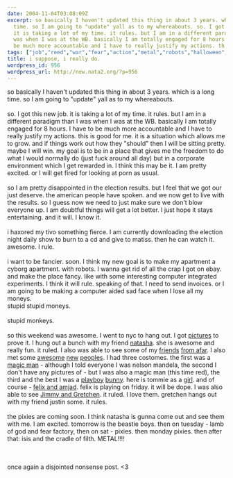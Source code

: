 ```yaml
---
date: 2004-11-04T03:08:09Z
excerpt: so basically I haven't updated this thing in about 3 years. which is a long
  time. so I am going to "update" yall as to my whereabouts. so. I got this new job.
  it is taking a lot of my time. it rules. but I am in a different paradigm than I
  was when I was at the WB. basically I am totally engaged for 8 hours. I have to
  be much more accountable and I have to really justify my actions. th...
tags: ["job","reed","war","fear","action","metal","robots","halloween","corporate","matiss","experiment","porn","nyc","amjad","haxored"]
title: i suppose, i really do.
wordpress_id: 956
wordpress_url: http://new.nata2.org/?p=956
---
```


so basically I haven't updated this thing in about 3 years. which is a long time. so I am going to "update" yall as to my whereabouts. <br/><br/>so. I got this new job. it is taking a lot of my time. it rules. but I am in a different paradigm than I was when I was at the WB. basically I am totally engaged for 8 hours. I have to be much more accountable and I have to really justify my actions. this is good for me. it is a situation which allows me to grow. and if things work out how they "should" then I will be sitting pretty. maybe I will win. my goal is to be in a place that gives me the freedom to do what I would normally do (just fuck around all day) but in a corporate environment which I get rewarded in. I think this may be it. I am pretty excited. or I will get fired for looking at porn as usual. <br/><br/>so I am pretty disappointed in the election results. but I feel that we got our just deserve. the american people have spoken. and we now get to live with the results. so I guess now we need to just make sure we don't blow everyone up. I am doubtful things will get a lot better. I just hope it stays entertaining. and it will. I know it. <br/><br/>i haxored my tivo something fierce. I am currently downloading the election night daily show to burn to a cd and give to matiss. then he can watch it. awesome. I rule. <br/><br/>i want to be fancier. soon. I think my new goal is to make my apartment a cyborg apartment. with robots. I wanna get rid of all the crap I got on ebay. and make the place fancy. like with some interesting computer integrated experiments. I think it will rule. speaking of that. I need to send invoices. or I am going to be making a computer aided sad face when I lose all my moneys. <br/>
stupid stupid moneys. <br/><br/>stupid monkeys. <br/><br/>so this weekend was awesome. I went to nyc to hang out. I got <a href="http://nata2.info/?path=pictures%2Fevents%2F2004%3A10%3A31_halloween_nyc">pictures</a> to prove it. I hung out a bunch with my friend <a href="http://nata2.info/?path=pictures%2Fevents%2F2004%3A10%3A31_halloween_nyc&img=IMG_2231.jpg">natasha</a>. she is awesome and really fun. it ruled. I also was able to see some of my <a href="http://nata2.info/?path=pictures%2Fevents%2F2004%3A10%3A31_halloween_nyc&img=IMG_2234.jpg">friends</a> <a href="http://nata2.info/?path=pictures%2Fevents%2F2004%3A10%3A31_halloween_nyc&img=IMG_2281.jpg">from afar</a>. I also met some <a href="http://nata2.info/?path=pictures%2Fevents%2F2004%3A10%3A31_halloween_nyc&img=IMG_2229.jpg">awesome</a> <a href="http://nata2.info/?path=pictures%2Fevents%2F2004%3A10%3A31_halloween_nyc&img=IMG_2270.jpg">new</a> <a href="http://nata2.info/?path=pictures%2Fevents%2F2004%3A10%3A31_halloween_nyc&img=IMG_2372.jpg">peoples</a>. I had three costomes. the first was a <a href="http://nata2.info/?path=pictures%2Fevents%2F2004%3A10%3A31_halloween_nyc&img=IMG_2255.jpg">magic man</a> - although I told everyone I was nelson mandela, the second I don't have any pictures of - but I was also a magic man (this time red), the third and the best I was a <a href="http://nata2.info/?path=pictures%2Fevents%2F2004%3A10%3A31_halloween_nyc&img=IMG_2420.jpg">playboy</a> <a href="http://nata2.info/?path=pictures%2Fevents%2F2004%3A10%3A31_halloween_nyc&img=IMG_2422.jpg">bunny</a>. here is tommie as a <a href="http://nata2.info/?path=pictures%2Fevents%2F2004%3A10%3A31_halloween_nyc&img=IMG_2429.jpg">girl</a>. and of course - 
<a href="http://nata2.info/?path=pictures%2Fevents%2F2004%3A10%3A31_halloween_nyc&img=IMG_2439.jpg">felix and amjad</a>. felix is playing on friday. it will be dope. I was also able to see <a href="http://nata2.info/?path=pictures%2Fevents%2F2004%3A10%3A31_halloween_nyc&img=IMG_2393.jpg">Jimmy and Gretchen</a>. it ruled. I love them. gretchen hangs out with my friend justin some. it rules. 
<br/><br/>the pixies are coming soon. I think natasha is gunna come out and see them with me. I am excited. tomorrow is the beastie boys. then on tuesday - lamb of god and fear factory, then on sat - pixies. then monday pixies. then after that: isis and the cradle of filth. METAL!!!!


<br/><br/>once again a disjointed nonsense post. <3
